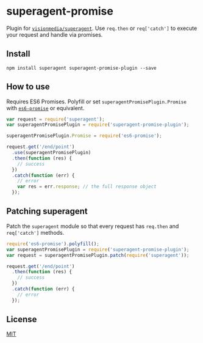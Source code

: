 # superagent-promise
Plugin for [`visionmedia/superagent`](https://github.com/visionmedia/superagent). Use `req.then` or `req['catch']` to execute your request and handle via promises.

## Install
```
npm install superagent superagent-promise-plugin --save
```

## How to use
Requires ES6 Promises. Polyfill or set `superagentPromisePlugin.Promise` with [`es6-promise`](https://github.com/jakearchibald/es6-promise) or equivalent.

```js
var request = require('superagent');
var superagentPromisePlugin = require('superagent-promise-plugin');

superagentPromisePlugin.Promise = require('es6-promise');

request.get('/end/point')
  .use(superagentPromisePlugin)
  .then(function (res) {
    // success
  })
  .catch(function (err) {
    // error
    var res = err.response; // the full response object
  });
```

## Patching superagent
Patch the `superagent` module so that every request has `req.then` and `req['catch']` methods.

```js
require('es6-promise').polyfill();
var superagentPromisePlugin = require('superagent-promise-plugin');
var request = superagentPromisePlugin.patch(require('superagent'));

request.get('/end/point')
  .then(function (res) {
    // success
  })
  .catch(function (err) {
    // error
  });
```

## License
[MIT](LICENSE)
